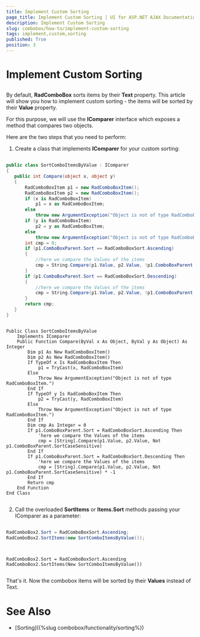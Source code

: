 ```yaml
---
title: Implement Custom Sorting
page_title: Implement Custom Sorting | UI for ASP.NET AJAX Documentation
description: Implement Custom Sorting
slug: combobox/how-to/implement-custom-sorting
tags: implement,custom,sorting
published: True
position: 3
---
```


# Implement Custom Sorting



## 

By default, **RadComboBox** sorts items by their **Text** property. This article will show you how to implement custom sorting - the items will be sorted by their **Value** property.

For this purpose, we will use the **IComparer** interface which exposes a method that compares two objects.

Here are the two steps that you need to perform:

1. Create a class that implements **IComparer** for your custom sorting:



````C#
	     
public class SortComboItemsByValue : IComparer
{
   public int Compare(object x, object y)
   {
	   RadComboBoxItem p1 = new RadComboBoxItem();
	   RadComboBoxItem p2 = new RadComboBoxItem();
	   if (x is RadComboBoxItem)
		   p1 = x as RadComboBoxItem;
	   else
		   throw new ArgumentException("Object is not of type RadComboBoxItem.");
	   if (y is RadComboBoxItem)
		   p2 = y as RadComboBoxItem;
	   else
		   throw new ArgumentException("Object is not of type RadComboBoxItem.");
	   int cmp = 0;
	   if (p1.ComboBoxParent.Sort == RadComboBoxSort.Ascending)
	   {
		   //here we compare the Values of the items
		   cmp = String.Compare(p1.Value, p2.Value, !p1.ComboBoxParent.SortCaseSensitive);
	   }
	   if (p1.ComboBoxParent.Sort == RadComboBoxSort.Descending)
	   {
		   //here we compare the Values of the items
		   cmp = String.Compare(p1.Value, p2.Value, !p1.ComboBoxParent.SortCaseSensitive) * -1;
	   }
	   return cmp;
   }
} 			
````
````VB.NET
		
Public Class SortComboItemsByValue
	Implements IComparer
	Public Function Compare(ByVal x As Object, ByVal y As Object) As Integer
		Dim p1 As New RadComboBoxItem()
		Dim p2 As New RadComboBoxItem()
		If TypeOf x Is RadComboBoxItem Then
			p1 = TryCast(x, RadComboBoxItem)
		Else
			Throw New ArgumentException("Object is not of type RadComboBoxItem.")
		End If
		If TypeOf y Is RadComboBoxItem Then
			p2 = TryCast(y, RadComboBoxItem)
		Else
			Throw New ArgumentException("Object is not of type RadComboBoxItem.")
		End If
		Dim cmp As Integer = 0
		If p1.ComboBoxParent.Sort = RadComboBoxSort.Ascending Then
			'here we compare the Values of the items
			cmp = [String].Compare(p1.Value, p2.Value, Not p1.ComboBoxParent.SortCaseSensitive)
		End If
		If p1.ComboBoxParent.Sort = RadComboBoxSort.Descending Then
			'here we compare the Values of the items
			cmp = [String].Compare(p1.Value, p2.Value, Not p1.ComboBoxParent.SortCaseSensitive) * -1
		End If
		Return cmp
	End Function
End Class
	
````


2. Call the overloaded **SortItems** or **Items.Sort** methods passing your IComparer as a parameter:



````C#
	     
RadComboBox2.Sort = RadComboBoxSort.Ascending;
RadComboBox2.SortItems(new SortComboItemsByValue());
				
````
````VB.NET
	
RadComboBox2.Sort = RadComboBoxSort.Ascending
RadComboBox2.SortItems(New SortComboItemsByValue())
	
````


That's it. Now the combobox items will be sorted by their **Values** instead of Text.

# See Also

 * [Sorting]({%slug combobox/functionality/sorting%})
